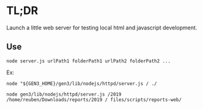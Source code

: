 # TL;DR

Launch a little web server for testing local html and javascript development.

## Use

```
node server.js urlPath1 folderPath1 urlPath2 folderPath2 ...
```

Ex:
```
node "${GEN3_HOME}/gen3/lib/nodejs/httpd/server.js / ./
```

```
node gen3/lib/nodejs/httpd/server.js /2019 /home/reuben/Downloads/reports/2019 / files/scripts/reports-web/
```
